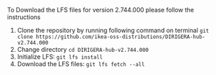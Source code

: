 To Download the LFS files for version 2.744.000 please follow the instructions

1. Clone the repository by running following command on terminal `git clone https://github.com/ikea-oss-distributions/DIRIGERA-hub-v2.744.000`
2. Change directory `cd DIRIGERA-hub-v2.744.000`
3. Initialize LFS: `git lfs install`
4. Download the LFS files: `git lfs fetch --all`
